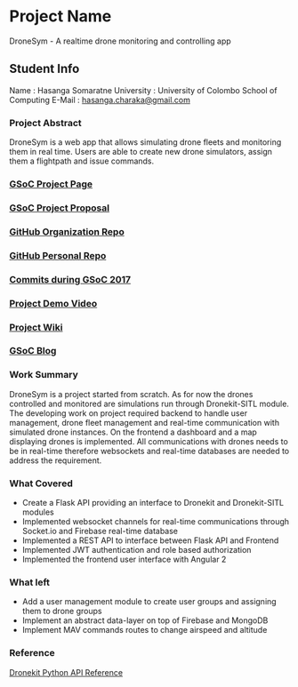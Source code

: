 # Project Name
DroneSym - A realtime drone monitoring and controlling app
## Student Info
Name : Hasanga Somaratne
University : University of Colombo School of Computing
E-Mail : hasanga.charaka@gmail.com
### Project Abstract
DroneSym is a web app that allows simulating drone fleets and monitoring them in real time. Users are able to create new drone simulators, assign them a flightpath and issue commands.
### [GSoC Project Page](https://summerofcode.withgoogle.com/projects/#4778065891688448)
### [GSoC Project Proposal](https://storage.googleapis.com/summerofcode-prod.appspot.com/gsoc/core_project/doc/5790014544805888_1490973150_GSoCDroneSymproposal.pdf?Expires=1503543676&GoogleAccessId=summerofcode-prod%40appspot.gserviceaccount.com&Signature=QvzhHhqVfYgwJnXfLosEuA9wlovFYfhbdEkmt%2BAMhKAPO%2FVwnA6QJdAlckrdn9cb2DvznB0pIBtxud9dtzYo2dM9nPpYLYjvKSNqI3Hpzesp8TPYvBBk36yACqSiYaJrWXtYv5U8WY1%2B%2FQVU52F5XZqTi%2BN2AJJFnPiaXI73CDoYp16dHGfWuQUVwoS2eUNqx9OG9b0I8wKm%2Bb6CEKMBZuQD8G8hFFgegJ6raSZaMf0MwrLMO9ywjNR66eAGgRmuF5mte0hlONPb78sIg1xU7A1baIauOWwxZl%2FbTgw5JQwrtr8ge8fUyyRB%2BfREMDCZA8MHIJhC6Dv420JljH76MQ%3D%3D)
### [GitHub Organization Repo](https://github.com/scorelab/DroneSym)
### [GitHub Personal Repo](https://github.com/hasa93/DroneSym)
### [Commits during GSoC 2017](https://github.com/scorelab/DroneSym/commits?author=hasa93)
### [Project Demo Video](https://drive.google.com/file/d/0B0xVuKx6qWJJQ0N1MTIyVXRValE/view?usp=sharing)

### [Project Wiki](https://github.com/hasa93/DroneSym/wiki)

### [GSoC Blog](http://GSoCBlog)

### Work Summary
DroneSym is a project started from scratch. As for now the drones controlled and monitored are simulations run through Dronekit-SITL module. The developing work on project required backend to handle user management, drone fleet management and real-time communication with simulated drone instances. On the frontend a dashboard and a map displaying drones is implemented. All communications with drones needs to be in real-time therefore websockets and real-time databases are needed to address the requirement.

### What Covered
- Create a Flask API providing an interface to Dronekit and Dronekit-SITL modules
- Implemented websocket channels for real-time communications through Socket.io and Firebase real-time database
- Implemented a REST API to interface between Flask API and Frontend
- Implemented JWT authentication and role based authorization
- Implemented the frontend user interface with Angular 2

### What left
- Add a user management module to create user groups and assigning them to drone groups
- Implement an abstract data-layer on top of Firebase and MongoDB
- Implement MAV commands routes to change airspeed and altitude

### Reference
[Dronekit Python API Reference](http://python.dronekit.io/automodule.html)